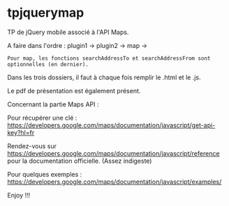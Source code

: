 # tpjquerymap
TP de jQuery mobile associé à l'API Maps.

A faire dans l'ordre :
    plugin1 ->
    plugin2 ->
    map ->

    Pour map, les fonctions searchAddressTo et searchAddressFrom sont optionnelles (en dernier).

Dans les trois dossiers, il faut à chaque fois remplir le .html et le .js.

Le pdf de présentation est également présent.

Concernant la partie Maps API :

Pour récupérer une clé :
https://developers.google.com/maps/documentation/javascript/get-api-key?hl=fr

Rendez-vous sur
https://developers.google.com/maps/documentation/javascript/reference
pour la documentation officielle. (Assez indigeste)

Pour quelques exemples :
https://developers.google.com/maps/documentation/javascript/examples/

Enjoy !!!